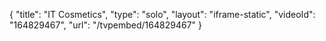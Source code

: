 {
    "title": "IT Cosmetics",
    "type": "solo",
    "layout": "iframe-static",
    "videoId": "164829467",
    "url": "\/tvpembed\/164829467"
}